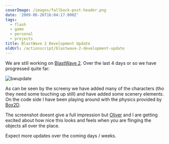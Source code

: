 ```yaml
---
coverImage: /images/fallback-post-header.png
date: '2009-06-26T16:04:17.000Z'
tags:
  - flash
  - game
  - personal
  - projects
title: BlastWave 2 Development Update
oldUrl: /actionscript/blastwave-2-development-update
---
```


We are still working on [BlastWave 2](https://www.mikecann.co.uk/?p=513). Over the last 4 days or so we have progressed quite far:

<!-- more -->

![bwupdate](/wp-content/uploads/2009/06/bwupdate.jpg "bwupdate")

As can be seen by the screeny we have added many of the characters (tho they need some touching up still) and have added some scenery elements. On the code side I have been playing around with the physics provided by [Box2D](https://box2dflash.sourceforge.net/).

The screenshot doesnt give a full impression but [Oliver](https://www.olip.co.uk) and I are getting excited about how nice this looks and feels when you are flinging the objects all over the place.

Expect more updates over the coming days / weeks.
